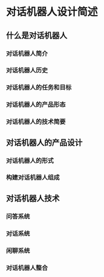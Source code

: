 
# 对话机器人设计简述

## 什么是对话机器人

### 对话机器人简介

### 对话机器人历史

### 对话机器人的任务和目标

### 对话机器人的产品形态

### 对话机器人的技术简要

## 对话机器人的产品设计

### 对话机器人的形式

### 构建对话机器人组成

## 对话机器人技术

### 问答系统

### 对话系统

### 闲聊系统

### 对话机器人整合

